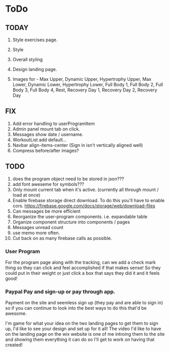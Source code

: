 # ToDo

## TODAY

1. Style exercises page.
1. Style
1. Overall styling
1. Design landing page.

1. Images for - Max Upper, Dynamic Upper, Hypertrophy Upper, Max Lower, Dynamic Lower, Hypertrophy Lower, Full Body 1, Full Body 2, Full Body 3, Full Body 4, Rest, Recovery Day 1, Recovery Day 2, Recovery Day

## FIX
1. Add error handling to userProgramItem
1. Admin panel mount tab on click.
1. Messages show date / username.
1. WorkoutList add default...
1. Navbar align-items-center (Sign in isn't vertically aligned well)
1. Compress before/after images?

## TODO
1. does the program object need to be stored in json???
1. add font aweseme for symbols???
1. Only mount current tab when it's active. (currently all through mount / load at once)
1. Enable firebase storage direct download. To do this you'll have to enable cors. https://firebase.google.com/docs/storage/web/download-files
1. Can messages be more efficient
1. Reorganize the user-program components. i.e. expandable table
1. Organize component structure into components / pages
1. Messages unread count
1. use memo more often.
1. Cut back on as many firebase calls as possible.


### User Program
For the program page along with the tracking, can we add a check mark thing so they can click and feel accomplished if that makes sense! So they could put in their weight or just click a box that says they did it and it feels good!

### Paypal Pay and sign-up or pay through app.
Payment on the site and seemless sign up (they pay and are able to sign in) so if you can continue to look into the best ways to do this that'd be awesome.


I'm game for what your idea on the two landing pages to get them to sign up, I'd like to see your design and set up for it all! The video I'd like to have on the landing page on the wix website is one of me introing them to the site and showing them everything it can do so I'll get to work on having that created!

